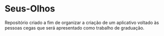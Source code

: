 # Seus-Olhos
 Repositório criado a fim de organizar a criação de um aplicativo voltado às pessoas cegas que será apresentado como trabalho de graduação.

